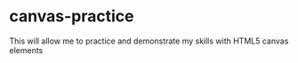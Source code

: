 # canvas-practice
This will allow me to practice and demonstrate my skills with HTML5 canvas elements
